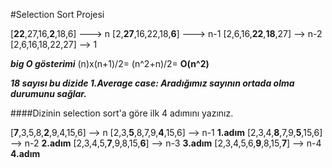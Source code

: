 #Selection Sort Projesi

[**22**,27,16,**2**,18,6]  ---> n
[2,**27**,16,22,18,**6**]  ---> n-1
[2,6,16,**22**,**18**,27] --> n-2
[2,6,16,18,22,27] --> 1

***big O gösterimi***
(n)x(n+1)/2= (n^2+n)/2= **O(n^2)**

***18 sayısı bu dizide 1.Average case: Aradığımız sayının ortada olma durumunu sağlar.***


####Dizinin selection sort'a göre ilk 4 adımını yazınız.

[**7**,3,5,8,**2**,9,4,15,6] --> n 
[2,3,**5**,8,7,9,**4**,15,6] --> n-1    **1.adım**
[2,3,4,**8**,7,9,**5**,15,6] --> n-2    **2.adım**
[2,3,4,5,**7**,9,8,15,**6**] --> n-3    **3.adım**
[2,3,4,5,6,**9**,8,15,**7**] --> n-4    **4.adım**




